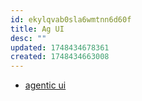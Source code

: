 ```yaml
---
id: ekylqvab0sla6wmtnn6d60f
title: Ag UI
desc: ""
updated: 1748434678361
created: 1748434663008
---
```


- [agentic ui](https://docs.ag-ui.com/introduction)
